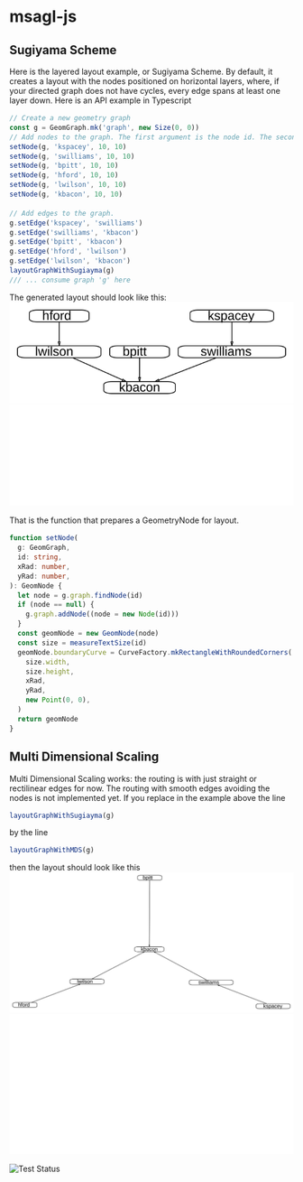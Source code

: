 # msagl-js

## Sugiyama Scheme

Here is the layered layout example, or Sugiyama Scheme. By default, it creates a layout with
the nodes positioned on horizontal layers, where, if your directed graph does not have cycles, every
edge spans at least one layer down. Here is an API example in Typescript

```typescript
// Create a new geometry graph
const g = GeomGraph.mk('graph', new Size(0, 0))
// Add nodes to the graph. The first argument is the node id. The second is the size string
setNode(g, 'kspacey', 10, 10)
setNode(g, 'swilliams', 10, 10)
setNode(g, 'bpitt', 10, 10)
setNode(g, 'hford', 10, 10)
setNode(g, 'lwilson', 10, 10)
setNode(g, 'kbacon', 10, 10)

// Add edges to the graph.
g.setEdge('kspacey', 'swilliams')
g.setEdge('swilliams', 'kbacon')
g.setEdge('bpitt', 'kbacon')
g.setEdge('hford', 'lwilson')
g.setEdge('lwilson', 'kbacon')
layoutGraphWithSugiayma(g)
/// ... consume graph 'g' here
```

The generated layout should look like this:
![Alt text](./docs/images/showAPI.svg#gh-light-mode-only)
![Alt text](./docs/images/showAPI_dark.svg#gh-dark-mode-only)

That is the function that prepares a GeometryNode for layout.

```typescript
function setNode(
  g: GeomGraph,
  id: string,
  xRad: number,
  yRad: number,
): GeomNode {
  let node = g.graph.findNode(id)
  if (node == null) {
    g.graph.addNode((node = new Node(id)))
  }
  const geomNode = new GeomNode(node)
  const size = measureTextSize(id)
  geomNode.boundaryCurve = CurveFactory.mkRectangleWithRoundedCorners(
    size.width,
    size.height,
    xRad,
    yRad,
    new Point(0, 0),
  )
  return geomNode
}
```

## Multi Dimensional Scaling

Multi Dimensional Scaling works: the routing is with just straight or rectilinear edges for now. The routing with smooth edges avoiding the nodes is not implemented yet. If you replace in the example above the line

```typescript
layoutGraphWithSugiayma(g)
```

by the line

```typescript
layoutGraphWithMDS(g)
```

then the layout should look like this
![Alt text](./docs/images/mdsShowAPI.svg#gh-light-mode-only)
![Alt text](./docs/images/mdsShowAPI_dark.svg#gh-dark-mode-only)

![Test Status](https://github.com/msaglJS/msagl-js/workflows/Test%20Status/badge.svg?branch=master)
